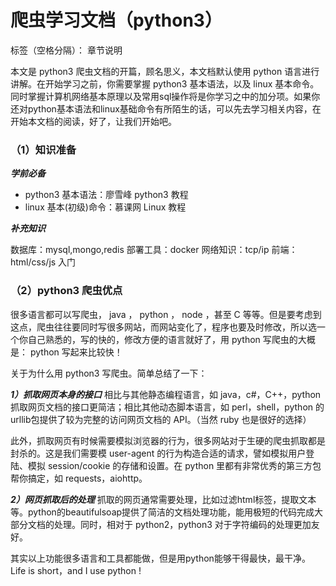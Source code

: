 # 爬虫学习文档（python3）

标签（空格分隔）： 章节说明

本文是 python3 爬虫文档的开篇，顾名思义，本文档默认使用 python 语言进行讲解。在开始学习之前，你需要掌握 python3 基本语法，以及 linux 基本命令。同时掌握计算机网络基本原理以及常用sql操作将是你学习之中的加分项。如果你还对python基本语法和linux基础命令有所陌生的话，可以先去学习相关内容，在开始本文档的阅读，好了，让我们开始吧。


### （1）知识准备

***学前必备***

 - python3 基本语法：廖雪峰 python3 教程
 - linux 基本(初级)命令：慕课网 Linux 教程

***补充知识***

数据库：mysql,mongo,redis
部署工具：docker
网络知识：tcp/ip
前端：html/css/js 入门

### （2）python3 爬虫优点
很多语言都可以写爬虫， java ， python ， node ，甚至 C 等等。但是要考虑到这点，爬虫往往要同时写很多网站，而网站变化了，程序也要及时修改，所以选一个你自己熟悉的，写的快的，修改方便的语言就好了，用 python 写爬虫的大概是： python 写起来比较快！

关于为什么用 python3 写爬虫。简单总结了一下：

***1）抓取网页本身的接口***
相比与其他静态编程语言，如 java，c#，C++，python 抓取网页文档的接口更简洁；相比其他动态脚本语言，如 perl，shell，python 的urllib包提供了较为完整的访问网页文档的 API。（当然 ruby 也是很好的选择）

此外，抓取网页有时候需要模拟浏览器的行为，很多网站对于生硬的爬虫抓取都是封杀的。这是我们需要模 user-agent 的行为构造合适的请求，譬如模拟用户登陆、模拟 session/cookie 的存储和设置。在 python 里都有非常优秀的第三方包帮你搞定，如 requests，aiohttp。

***2）网页抓取后的处理***
抓取的网页通常需要处理，比如过滤html标签，提取文本等。python的beautifulsoap提供了简洁的文档处理功能，能用极短的代码完成大部分文档的处理。同时，相对于 python2，python3 对于字符编码的处理更加友好。

其实以上功能很多语言和工具都能做，但是用python能够干得最快，最干净。Life is short，and I use python !

